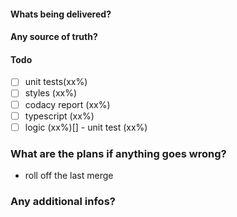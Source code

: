 #### Whats being delivered?

#### Any source of truth?

#### Todo
- [ ]  unit tests(xx%)
- [ ]  styles (xx%)
- [ ]  codacy report (xx%)
- [ ]  typescript (xx%)
- [ ]  logic (xx%)[] - unit test (xx%)

### What are the plans if anything goes wrong?

- roll off the last merge

### Any additional infos?

